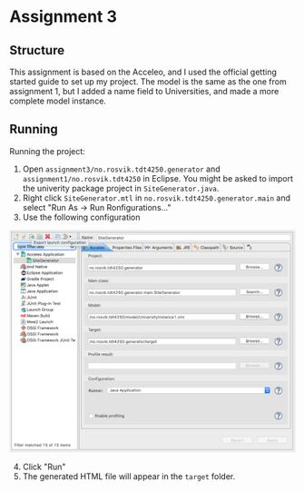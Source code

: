 # Assignment 3

## Structure

This assignment is based on the Acceleo, and I used the official getting started guide to set up my project. The model is the same as the one from assignment 1, but I added a name field to Universities, and made a more complete model instance.

## Running

Running the project:

1. Open `assignment3/no.rosvik.tdt4250.generator` and `assignment1/no.rosvik.tdt4250` in Eclipse. You might be asked to import the univerity package project in `SiteGenerator.java`.
2. Right click `SiteGenerator.mtl` in `no.rosvik.tdt4250.generator.main` and select "Run As -> Run Ronfigurations..."
3. Use the following configuration

![Configuration screenshot](docs/run_config.png)

4. Click "Run"
5. The generated HTML file will appear in the `target` folder.

